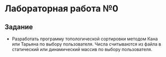 # Лабораторная работа №0

## Задание

- Разработать программу топологической сортировки методом Кана или Тарьяна по выбору пользователя. Числа считываются из файла в статический или динамический массив по выбору пользователя.
